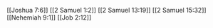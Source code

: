[[Joshua 7:6]]
[[2 Samuel 1:2]]
[[2 Samuel 13:19]]
[[2 Samuel 15:32]]
[[Nehemiah 9:1]]
[[Job 2:12]]
